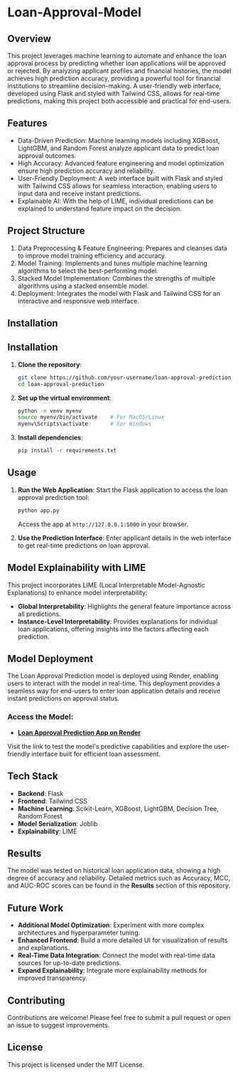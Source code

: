 # Loan-Approval-Model

## Overview

This project leverages machine learning to automate and enhance the loan approval process by predicting whether loan applications will be approved or rejected. By analyzing applicant profiles and financial histories, the model achieves high prediction accuracy, providing a powerful tool for financial institutions to streamline decision-making. A user-friendly web interface, developed using Flask and styled with Tailwind CSS, allows for real-time predictions, making this project both accessible and practical for end-users.

## Features

- Data-Driven Prediction: Machine learning models including XGBoost, LightGBM, and Random Forest analyze applicant data to predict loan approval outcomes.
- High Accuracy: Advanced feature engineering and model optimization ensure high prediction accuracy and reliability.
- User-Friendly Deployment: A web interface built with Flask and styled with Tailwind CSS allows for seamless interaction, enabling users to input data and receive instant predictions.
- Explainable AI: With the help of LIME, individual predictions can be explained to understand feature impact on the decision.

## Project Structure

1. Data Preprocessing & Feature Engineering: Prepares and cleanses data to improve model training efficiency and accuracy.
2. Model Training: Implements and tunes multiple machine learning algorithms to select the best-performing model.
3. Stacked Model Implementation: Combines the strengths of multiple algorithms using a stacked ensemble model.
4. Deployment: Integrates the model with Flask and Tailwind CSS for an interactive and responsive web interface.

## Installation

## Installation

1. **Clone the repository**:
    ```bash
    git clone https://github.com/your-username/loan-approval-prediction.git
    cd loan-approval-prediction
    ```

2. **Set up the virtual environment**:
    ```bash
    python -m venv myenv
    source myenv/bin/activate    # For MacOS/Linux
    myenv\Scripts\activate       # For Windows
    ```

3. **Install dependencies**:
    ```bash
    pip install -r requirements.txt
    ```
## Usage

1. **Run the Web Application**:
    Start the Flask application to access the loan approval prediction tool:
    ```bash
    python app.py
    ```
    Access the app at `http://127.0.0.1:5000` in your browser.

2. **Use the Prediction Interface**:
    Enter applicant details in the web interface to get real-time predictions on loan approval.


## Model Explainability with LIME
This project incorporates LIME (Local Interpretable Model-Agnostic Explanations) to enhance model interpretability:
- **Global Interpretability**: Highlights the general feature importance across all predictions.
- **Instance-Level Interpretability**: Provides explanations for individual loan applications, offering insights into the factors affecting each prediction.

## Model Deployment

The Loan Approval Prediction model is deployed using Render, enabling users to interact with the model in real-time. This deployment provides a seamless way for end-users to enter loan application details and receive instant predictions on approval status.

### Access the Model:
- **[Loan Approval Prediction App on Render](https://loan-approval-model.onrender.com/)**

Visit the link to test the model's predictive capabilities and explore the user-friendly interface built for efficient loan assessment.


## Tech Stack

- **Backend**: Flask
- **Frontend**: Tailwind CSS
- **Machine Learning**: Scikit-Learn, XGBoost, LightGBM, Decision Tree, Random Forest
- **Model Serialization**: Joblib
- **Explainability**: LIME

## Results
The model was tested on historical loan application data, showing a high degree of accuracy and reliability. Detailed metrics such as Accuracy, MCC, and AUC-ROC scores can be found in the **Results** section of this repository.

## Future Work
- **Additional Model Optimization**: Experiment with more complex architectures and hyperparameter tuning.
- **Enhanced Frontend**: Build a more detailed UI for visualization of results and explanations.
- **Real-Time Data Integration**: Connect the model with real-time data sources for up-to-date predictions.
- **Expand Explainability**: Integrate more explainability methods for improved transparency.

## Contributing
Contributions are welcome! Please feel free to submit a pull request or open an issue to suggest improvements.

## License
This project is licensed under the MIT License.
  
